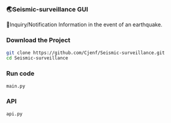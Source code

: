 ### 🌏Seismic-surveillance GUI
🔔Inquiry/Notification Information in the event of an earthquake.

### **Download the Project**
```bash
git clone https://github.com/Cjenf/Seismic-surveillance.git
cd Seismic-surveillance
```
### Run code
```py
main.py
```
### API
```
api.py
```
